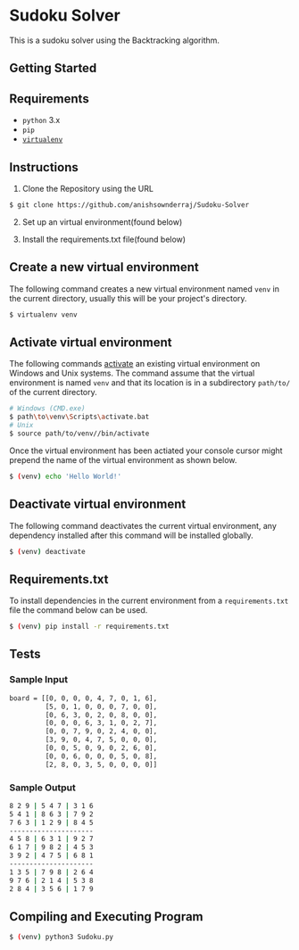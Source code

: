 # Sudoku Solver
This is a sudoku solver using the Backtracking algorithm.

## Getting Started
## Requirements
* `python` 3.x
* `pip`
* [`virtualenv`](https://virtualenv.pypa.io/en/latest/)
## Instructions
1. Clone the Repository using the URL
```sh
$ git clone https://github.com/anishsownderraj/Sudoku-Solver
```
2. Set up an virtual environment(found below)

3. Install the requirements.txt file(found below)




## Create a new virtual environment
The following command creates a new virtual environment named `venv` in the current directory, usually this will be your project's directory.
```sh
$ virtualenv venv
```

## Activate virtual environment
The following commands [activate](https://virtualenv.pypa.io/en/latest/userguide/#activate-script) an existing virtual environment on Windows and Unix systems. The command assume that the virtual environment is named `venv` and that its location is in a subdirectory `path/to/` of the current directory. 
```sh
# Windows (CMD.exe)
$ path\to\venv\Scripts\activate.bat
# Unix
$ source path/to/venv//bin/activate
```
Once the virtual environment has been actiated your console cursor might prepend the name of the virtual environment as shown below.
```sh
$ (venv) echo 'Hello World!'
```

## Deactivate virtual environment
The following command deactivates the current virtual environment, any dependency installed after this command will be installed globally.
```sh
$ (venv) deactivate
```

## Requirements.txt
To install dependencies in the current environment from a `requirements.txt` file the command below can be used.
```sh
$ (venv) pip install -r requirements.txt
```

## Tests

### Sample Input
```sh
board = [[0, 0, 0, 0, 4, 7, 0, 1, 6],
         [5, 0, 1, 0, 0, 0, 7, 0, 0],
         [0, 6, 3, 0, 2, 0, 8, 0, 0],
         [0, 0, 0, 6, 3, 1, 0, 2, 7],
         [0, 0, 7, 9, 0, 2, 4, 0, 0],
         [3, 9, 0, 4, 7, 5, 0, 0, 0],
         [0, 0, 5, 0, 9, 0, 2, 6, 0],
         [0, 0, 6, 0, 0, 0, 5, 0, 8],
         [2, 8, 0, 3, 5, 0, 0, 0, 0]]
```
### Sample Output
```sh
8 2 9 | 5 4 7 | 3 1 6
5 4 1 | 8 6 3 | 7 9 2
7 6 3 | 1 2 9 | 8 4 5
---------------------
4 5 8 | 6 3 1 | 9 2 7
6 1 7 | 9 8 2 | 4 5 3
3 9 2 | 4 7 5 | 6 8 1
---------------------
1 3 5 | 7 9 8 | 2 6 4
9 7 6 | 2 1 4 | 5 3 8
2 8 4 | 3 5 6 | 1 7 9
```

## Compiling and Executing Program
```sh
$ (venv) python3 Sudoku.py
```







